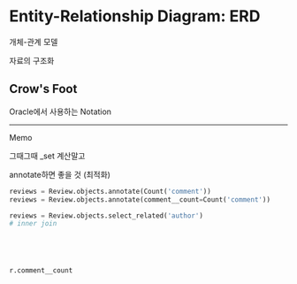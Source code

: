# Entity-Relationship Diagram: ERD

개체-관계 모델

자료의 구조화



## Crow's Foot

Oracle에서 사용하는 Notation





----

Memo



그때그때 _set 계산말고

annotate하면 좋을 것 (최적화)



```python
reviews = Review.objects.annotate(Count('comment'))
reviews = Review.objects.annotate(comment__count=Count('comment'))

reviews = Review.objects.select_related('author')
# inner join





r.comment__count
```



